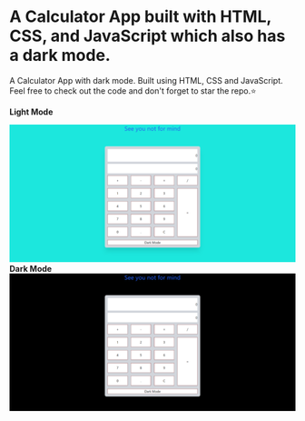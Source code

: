 # A Calculator App built with HTML, CSS, and JavaScript which also has a dark mode.




A Calculator App with dark mode. Built using HTML, CSS and JavaScript. Feel free to check out the code and don't forget to star the repo.⭐


<b style="text-align:center">Light Mode</b>

<img src="2021-08-18-00-29-saifbashar.github.io.png">
<b style="text-align:center">Dark Mode</b>
<img src="2021-08-18-00-33-saifbashar.github.io.png">
